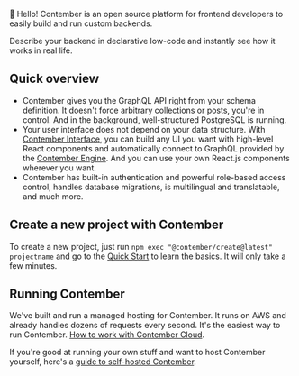 👋 Hello!
Contember is an open source platform for frontend developers to easily build and run custom backends.

Describe your backend in declarative low-code and instantly see how it works in real life.

## Quick overview

- Contember gives you the GraphQL API right from your schema definition. It doesn't force arbitrary collections or posts, you're in control. And in the background, well-structured PostgreSQL is running.
- Your user interface does not depend on your data structure. With [Contember Interface](https://github.com/contember/interface), you can build any UI you want with high-level React components and automatically connect to GraphQL provided by the [Contember Engine](https://github.com/contember/engine). And you can use your own React.js components wherever you want.
- Contember has built-in authentication and powerful role-based access control, handles database migrations, is multilingual and translatable, and much more.

## Create a new project with Contember

To create a new project, just run `npm exec "@contember/create@latest" projectname` and go to the [Quick Start](https://docs.contember.com/intro/quickstart) to learn the basics. It will only take a few minutes.

## Running Contember

We've built and run a managed hosting for Contember. It runs on AWS and already handles dozens of requests every second. It's the easiest way to run Contember. [How to work with Contember Cloud](https://docs.contember.com/guides/deploy-contember).

If you're good at running your own stuff and want to host Contember yourself, here's a [guide to self-hosted Contember](https://docs.contember.com/guides/self-hosted-contember).